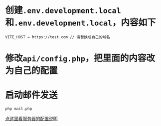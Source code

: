 # 创建`.env.development.local`和`.env.development.local`，内容如下 
```
VITE_HOST = https://test.com // 请替换成自己的域名
```

# 修改`api/config.php`，把里面的内容改为自己的配置

# 启动邮件发送
```
php mail.php
```

[点这里看服务器的配置说明](https://www.bilibili.com/read/cv34083935/)